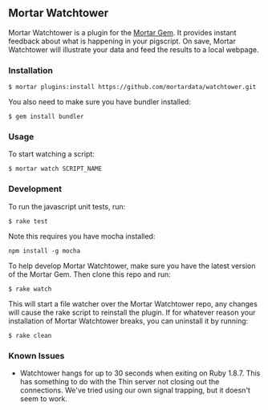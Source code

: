 ## Mortar Watchtower

Mortar Watchtower is a plugin for the [Mortar Gem](https://github.com/mortardata/mortar). It provides instant feedback about what is happening in your pigscript. On save, Mortar Watchtower will illustrate your data and feed the results to a local webpage.

### Installation ###

```
$ mortar plugins:install https://github.com/mortardata/watchtower.git
```

You also need to make sure you have bundler installed:

```
$ gem install bundler
```

### Usage ###

To start watching a script:

```
$ mortar watch SCRIPT_NAME
```

### Development ###

To run the javascript unit tests, run:
```
$ rake test
```
Note this requires you have mocha installed:
```
npm install -g mocha
```

To help develop Mortar Watchtower, make sure you have the latest version of the Mortar Gem. Then clone this repo and run:

```
$ rake watch
```

This will start a file watcher over the Mortar Watchtower repo, any changes will cause the rake script to reinstall the plugin. If for whatever reason your installation of Mortar Watchtower breaks, you can uninstall it by running:

```
$ rake clean
```

### Known Issues ###

* Watchtower hangs for up to 30 seconds when exiting on Ruby 1.8.7. This has something to do with the Thin server not closing out the connections. We've tried using our own signal trapping, but it doesn't seem to work.
